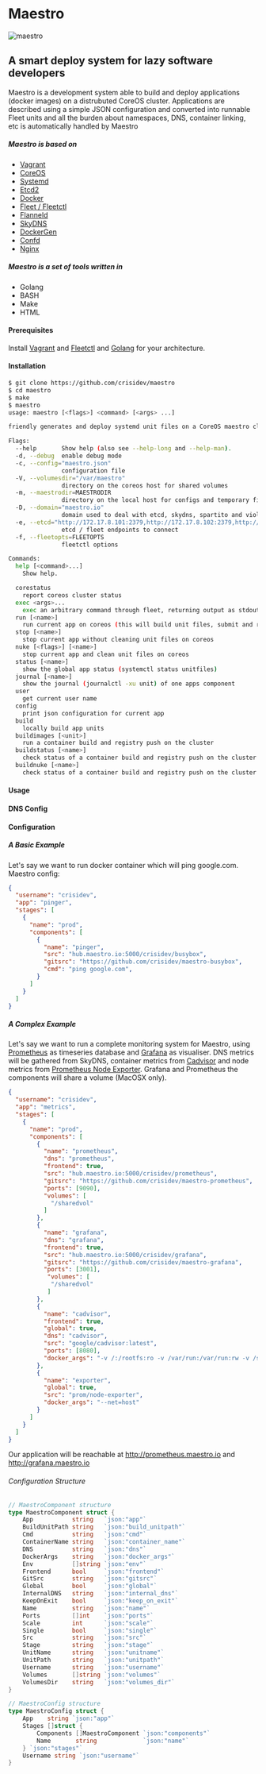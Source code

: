 # Maestro
![maestro](https://raw.githubusercontent.com/crisidev/maestro/master/maestro.jpg)
## A smart deploy system for lazy software developers
Maestro is a development system able to build and deploy applications (docker images) on a distrubuted CoreOS cluster. Applications are described using a simple JSON configuration and converted into runnable Fleet units and all the burden about namespaces, DNS, container linking, etc is automatically handled by Maestro

##### Maestro is based on
* [Vagrant](https://www.vagrantup.com/)
* [CoreOS](https://coreos.com/)
* [Systemd](http://www.freedesktop.org/wiki/Software/systemd/)
* [Etcd2](https://github.com/coreos/etcd)
* [Docker](https://www.docker.com/)
* [Fleet / Fleetctl](https://github.com/coreos/fleet)
* [Flanneld](https://github.com/coreos/flannel)
* [SkyDNS](https://github.com/skynetservices/skydns)
* [DockerGen](https://github.com/jwilder/docker-gen)
* [Confd](https://github.com/kelseyhightower/confd)
* [Nginx](http://nginx.org/)

##### Maestro is a set of tools written in
* Golang
* BASH
* Make
* HTML

#### Prerequisites
Install [Vagrant](https://www.vagrantup.com/) and [Fleetctl](https://github.com/coreos/fleet) and [Golang](https://golang.org/) for your architecture.

#### Installation
```sh
$ git clone https://github.com/crisidev/maestro
$ cd maestro
$ make
$ maestro
usage: maestro [<flags>] <command> [<args> ...]

friendly generates and deploy systemd unit files on a CoreOS maestro cluster https://github.com/crisidev/maestro

Flags:
  --help       Show help (also see --help-long and --help-man).
  -d, --debug  enable debug mode
  -c, --config="maestro.json"
               configuration file
  -V, --volumesdir="/var/maestro"
               directory on the coreos host for shared volumes
  -m, --maestrodir=MAESTRODIR
               directory on the local host for configs and temporary files (default to $USER/.maestro)
  -D, --domain="maestro.io"
               domain used to deal with etcd, skydns, spartito and violino
  -e, --etcd="http://172.17.8.101:2379,http://172.17.8.102:2379,http://172.17.8.103:2379"
               etcd / fleet endpoints to connect
  -f, --fleetopts=FLEETOPTS
               fleetctl options

Commands:
  help [<command>...]
    Show help.

  corestatus
    report coreos cluster status
  exec <args>...
    exec an arbitrary command through fleet, returning output as stdout and exit code
  run [<name>]
    run current app on coreos (this will build unit files, submit and run them)
  stop [<name>]
    stop current app without cleaning unit files on coreos
  nuke [<flags>] [<name>]
    stop current app and clean unit files on coreos
  status [<name>]
    show the global app status (systemctl status unitfiles)
  journal [<name>]
    show the journal (journalctl -xu unit) of one apps component
  user
    get current user name
  config
    print json configuration for current app
  build
    locally build app units
  buildimages [<unit>]
    run a container build and registry push on the cluster
  buildstatus [<name>]
    check status of a container build and registry push on the cluster
  buildnuke [<name>]
    check status of a container build and registry push on the cluster
```
#### Usage

#### DNS Config

#### Configuration
##### A Basic Example
Let's say we want to run docker container which will ping google.com. Maestro config:
```json
{
  "username": "crisidev",
  "app": "pinger",
  "stages": [
    {
      "name": "prod",
      "components": [
        {
          "name": "pinger",
          "src": "hub.maestro.io:5000/crisidev/busybox",
          "gitsrc": "https://github.com/crisidev/maestro-busybox",
          "cmd": "ping google.com",
        }
      ]
    }
  ]
}
```

##### A Complex Example
Let's say we want to run a complete monitoring system for Maestro, using [Prometheus](http://prometheus.io) as timeseries database and [Grafana](http://grafana.org/) as visualiser. DNS metrics will be gathered from SkyDNS, container metrics from [Cadvisor](https://github.com/google/cadvisor) and node metrics from [Prometheus Node Exporter](https://github.com/prometheus/node_exporter). Grafana and Prometheus the components will share a volume (MacOSX only).
```json
{
  "username": "crisidev",
  "app": "metrics",
  "stages": [
    {
      "name": "prod",
      "components": [
        {
          "name": "prometheus",
          "dns": "prometheus",
          "frontend": true,
          "src": "hub.maestro.io:5000/crisidev/prometheus",
          "gitsrc": "https://github.com/crisidev/maestro-prometheus",
          "ports": [9090],
          "volumes": [
            "/sharedvol"
          ]
        },
        {
          "name": "grafana",
          "dns": "grafana",
          "frontend": true,
          "src": "hub.maestro.io:5000/crisidev/grafana",
          "gitsrc": "https://github.com/crisidev/maestro-grafana",
          "ports": [3001],
           "volumes": [
            "/sharedvol"
           ]
        },
        {
          "name": "cadvisor",
          "frontend": true,
          "global": true,
          "dns": "cadvisor",
          "src": "google/cadvisor:latest",
          "ports": [8080],
          "docker_args": "-v /:/rootfs:ro -v /var/run:/var/run:rw -v /sys:/sys:ro -v /var/lib/docker/:/var/lib/docker:ro"
        },
        {
          "name": "exporter",
          "global": true,
          "src": "prom/node-exporter",
          "docker_args": "--net=host"
        }
      ]
    }
  ]
}
```
Our application will be reachable at http://prometheus.maestro.io and http://grafana.maestro.io

###### Configuration Structure
```go
// MaestroComponent structure
type MaestroComponent struct {
	App           string   `json:"app"`
	BuildUnitPath string   `json:"build_unitpath"`
	Cmd           string   `json:"cmd"`
	ContainerName string   `json:"container_name"`
	DNS           string   `json:"dns"`
	DockerArgs    string   `json:"docker_args"`
	Env           []string `json:"env"`
	Frontend      bool     `json:"frontend"`
	GitSrc        string   `json:"gitsrc"`
	Global        bool     `json:"global"`
	InternalDNS   string   `json:"internal_dns"`
	KeepOnExit    bool     `json:"keep_on_exit"`
	Name          string   `json:"name"`
	Ports         []int    `json:"ports"`
	Scale         int      `json:"scale"`
	Single        bool     `json:"single"`
	Src           string   `json:"src"`
	Stage         string   `json:"stage"`
	UnitName      string   `json:"unitname"`
	UnitPath      string   `json:"unitpath"`
	Username      string   `json:"username"`
	Volumes       []string `json:"volumes"`
	VolumesDir    string   `json:"volumes_dir"`
}

// MaestroConfig structure
type MaestroConfig struct {
	App    string `json:"app"`
	Stages []struct {
		Components []MaestroComponent `json:"components"`
		Name       string             `json:"name"`
	} `json:"stages"`
	Username string `json:"username"`
}
```

